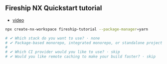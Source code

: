 ## Fireship NX Quickstart tutorial

* [video](https://www.youtube.com/watch?v=VUyBY72mwrQ)

````bash
npx create-nx-workspace fireship-tutorial --package-manager=yarn

# ✔ Which stack do you want to use? · none
# ✔ Package-based monorepo, integrated monorepo, or standalone project? · package-based
#
# ✔ Which CI provider would you like to use? · skip
# ✔ Would you like remote caching to make your build faster? · skip
````
